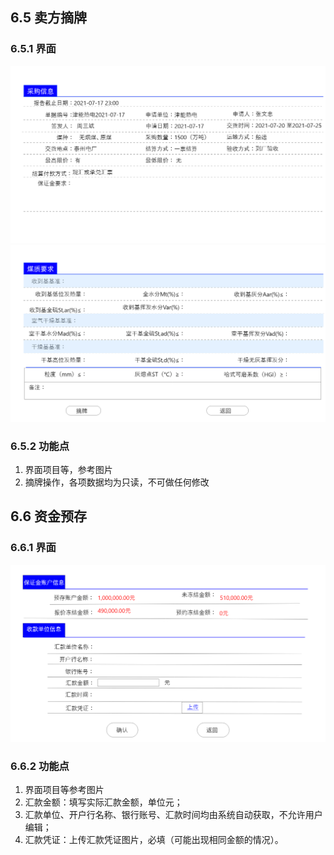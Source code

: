 
## 6.5 卖方摘牌
### 6.5.1 界面
![卖方摘牌](./img/6.5&6.6/卖方摘牌.png)
![卖方摘牌-2](./img/6.5&6.6/卖方摘牌-2.png)
### 6.5.2 功能点
1. 界面项目等，参考图片
2. 摘牌操作，各项数据均为只读，不可做任何修改

## 6.6 资金预存
### 6.6.1 界面
![资金预存](./img/6.5&6.6/资金预存.png)
### 6.6.2 功能点
1. 界面项目等参考图片
2. 汇款金额：填写实际汇款金额，单位元；
3. 汇款单位、开户行名称、银行账号、汇款时间均由系统自动获取，不允许用户编辑；
4. 汇款凭证：上传汇款凭证图片，必填（可能出现相同金额的情况）。
